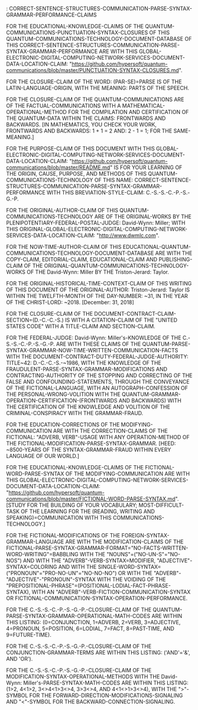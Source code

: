 : CORRECT-SENTENCE-STRUCTURES-COMMUNICATION-PARSE-SYNTAX-GRAMMAR-PERFORMANCE-CLAIMS

FOR THE EDUCATIONAL-KNOWLEDGE-CLAIMS OF THE QUANTUM-COMMUNICATIONS-PUNCTUATION-SYNTAX-CLOSURES OF THIS QUANTUM-COMMUNICATIONS-TECHNOLOGY-DOCUMENT-DATABASE OF THIS CORRECT-SENTENCE-STRUCTURES-COMMUNICATION-PARSE-SYNTAX-GRAMMAR-PERFORMANCE ARE WITH THIS GLOBAL-ELECTRONIC-DIGITAL-COMPUTING-NETWORK-SERVICES-DOCUMENT-DATA-LOCATION-CLAIM: "https://github.com/hypersoft/quantum-communications/blob/master/PUNCTUATION-SYNTAX-CLOSURES.md".

FOR THE CLOSURE-CLAIM OF THE WORD: (PAR-SE)=PARSE IS OF THE LATIN-LANGUAGE-ORIGIN, WITH THE MEANING: PARTS OF THE SPEECH.

FOR THE CLOSURE-CLAIM OF THE QUANTUM-COMMUNICATIONS ARE OF THE FACTUAL-COMMUNICATIONS WITH A MATHEMATICAL-OPERATIONAL-METHOD FOR THE COMPILATION AND CERTIFICATION OF THE QUANTUM-DATA WITHIN THE CLAIMS: FRONTWARDS AND BACKWARDS.
[IN MATHEMATICS, YOU CHECK YOUR WORK, FRONTWARDS AND BACKWARDS: 1 + 1 = 2 AND: 2 - 1 = 1; FOR THE SAME-MEANING.]

FOR THE PURPOSE-CLAIM OF THIS DOCUMENT WITH THIS GLOBAL-ELECTRONIC-DIGITAL-COMPUTING-NETWORK-SERVICES-DOCUMENT-DATA-LOCATION-CLAIM: "https://github.com/hypersoft/quantum-communications/blob/master/README.md" IS FOR YOUR LEARNING OF THE ORIGIN, CAUSE, PURPOSE, AND METHODS OF THIS QUANTUM-COMMUNICATIONS-TECHNOLOGY OF THIS NAME: CORRECT-SENTENCE-STRUCTURES-COMMUNICATION-PARSE-SYNTAX-GRAMMAR-PERFORMANCE WITH THIS BREVIATION-STYLE-CLAIM: C.-S.-S.-C.-P.-S.-G.-P.

FOR THE ORIGINAL-AUTHOR-CLAIM OF THIS QUANTUM-COMMUNICATIONS-TECHNOLOGY ARE OF THE ORIGINAL-WORKS BY THE PLENIPOTENTIARY-FEDERAL-POSTAL-JUDGE: David-Wynn: Miller; WITH THIS ORIGINAL-GLOBAL-ELECTRONIC-DIGITAL-COMPUTING-NETWORK-SERVICES-DATA-LOCATION-CLAIM: "http://www.dwmlc.com".

FOR THE NOW-TIME-AUTHOR-CLAIM OF THIS EDUCATIONAL-QUANTUM-COMMUNICATIONS-TECHNOLOGY-DOCUMENT-DATABASE ARE WITH THE COPY-CLAIM, EDITORIAL-CLAIM, EDUCATIONAL-CLAIM AND PUBLISHING-CLAIM OF THE ORIGINAL-QUANTUM-COMMUNICATIONS-TECHNOLOGY-WORKS OF THE David-Wynn: Miller BY THE Triston-Jerard: Taylor.

FOR THE ORIGINAL-HISTORICAL-TIME-CONTEXT-CLAIM OF THIS WRITING OF THIS DOCUMENT OF THE ORIGINAL-AUTHOR: Triston-Jerard: Taylor IS WITHIN THE TWELFTH-MONTH OF THE DAY-NUMBER: ~31, IN THE YEAR OF THE CHRIST-LORD: ~2018. [December: 31, 2018]

FOR THE CLOSURE-CLAIM OF THE DOCUMENT-CONTRACT-CLAIM-SECTION=(D.-C.-C.-S.) IS WITH A CITATION-CLAIM OF THE "UNITED STATES CODE" WITH A TITLE-CLAIM AND SECTION-CLAIM.

FOR THE FEDERAL-JUDGE: David-Wynn: Miller's-KNOWLEDGE OF THE C.-S.-S.-C.-P.-S.-G.-P. ARE WITH THESE CLAIMS OF THE QUANTUM-PARSE-SYNTAX-GRAMMAR-NOW-TIME-WRITTEN-COMMUNICATION-FACTS WITH THE DOCUMENT-CONTRACT-DUTY-FEDERAL-JUDGE-AUTHORITY: TITLE~42: D.-C.-C.-S.-~1986, WITH THE KNOWLEDGE OF THE FRAUDULENT-PARSE-SYNTAX-GRAMMAR-MODIFICATIONS AND CONTRACTING-AUTHORITY OF THE STOPPING AND CORRECTING OF THE FALSE AND CONFOUNDING-STATEMENTS, THROUGH THE CONVEYANCE OF THE FICTIONAL-LANGUAGE, WITH AN AUTOGRAPH-CONFESSION OF THE PERSONAL-WRONG-VOLITION WITH THE QUANTUM-GRAMMAR-OPERATION-CERTIFICATION-(FRONTWARDS AND BACKWARDS) WITH THE CERTIFICATION OF THE KNOWLEDGE AND VOLITION OF THE CRIMINAL-CONSPIRACY WITH THE GRAMMAR-FRAUD.

FOR THE EDUCATION-CORRECTIONS OF THE MODIFYING-COMMUNICATION ARE WITH THE CORRECTION-CLAIMS OF THE FICTIONAL: "ADVERB, VERB"-USAGE WITH ANY OPERATION-METHOD OF THE FICTIONAL-MODIFICATION-PARSE-SYNTAX-GRAMMAR.
[HEED: ~8500-YEARS OF THE SYNTAX-GRAMMAR-FRAUD WITHIN EVERY LANGUAGE OF OUR WORLD.]

FOR THE EDUCATIONAL-KNOWLEDGE-CLAIMS OF THE FICTIONAL-WORD-PARSE-SYNTAX OF THE MODIFYING-COMMUNICATION ARE WITH THIS GLOBAL-ELECTRONIC-DIGITAL-COMPUTING-NETWORK-SERVICES-DOCUMENT-DATA-LOCATION-CLAIM: "https://github.com/hypersoft/quantum-communications/blob/master/FICTIONAL-WORD-PARSE-SYNTAX.md". [STUDY FOR THE BUILDING OF YOUR VOCABULARY; MOST-DIFFICULT-TASK OF THE LEARNING FOR THE (READING, WRITING AND SPEAKING)=COMMUNICATION WITH THIS COMMUNICATIONS-TECHNOLOGY.]

FOR THE FICTIONAL-MODIFICATIONS OF THE FOREIGN-SYNTAX-GRAMMAR-LANGUAGE ARE WITH THE MODIFICATION-CLAIMS OF THE FICTIONAL-PARSE-SYNTAX-GRAMMAR-FORMAT="NO-FACTS-WRITTEN-WORD-WRITING"=BABBLING WITH THE "NOUNS"=("NO-UN-S"="NO-NOS") AND WITH THE "ADVERB"-VERB-SYNTAX=MODIFIER, "ADJECTIVE"-SYNTAX=COLORING AND WITH THE SINGLE-WORD-SYNTAX=("PRONOUN"="PRO-NO-UN"="NO-NO-NO") OR WITH THE "ADVERB"-"ADJECTIVE"-"PRONOUN"-SYNTAX WITH THE VOIDING OF THE "PREPOSITIONAL-PHRASE"=(POSITIONAL-LODIAL-FACT-PHRASE-SYNTAX), WITH AN "ADVERB"-VERB-FICTION-COMMUNICATION-SYNTAX OR FICTIONAL-COMMUNICATION-SYNTAX-OPERATION-PERFORMANCE.

FOR THE C.-S.-S.-C.-P.-S.-G.-P.-CLOSURE-CLAIM OF THE QUANTUM-PARSE-SYNTAX-GRAMMAR-OPERATIONAL-MATH-CODES ARE WITHIN THIS LISTING: (0=CONJUNCTION, 1=ADVERB, 2=VERB, 3=ADJECTIVE, 4=PRONOUN, 5=POSITION, 6=LODIAL, 7=FACT, 8=PAST-TIME, AND 9=FUTURE-TIME).

FOR THE C.-S.-S.-C.-P.-S.-G.-P.-CLOSURE-CLAIM OF THE CONJUNCTION-GRAMMAR-TERMS ARE WITHIN THIS LISTING: ('AND'='&', AND 'OR').

FOR THE C.-S.-S.-C.-P.-S.-G.-P.-CLOSURE-CLAIM OF THE MODIFICATION-SYNTAX-OPERATIONAL-METHODS WITH THE David-Wynn: Miller's-PARSE-SYNTAX-MATH-CODES ARE WITHIN THIS LISTING: (1>2, 4<1>2, 3<>4<1>3<>4, 3>3<>4, AND 4<1<>1>3<>4), WITH THE ">"-SYMBOL FOR THE FORWARD-DIRECTION-MODIFICATIONS-SIGNALING AND "<"-SYMBOL FOR THE BACKWARD-CONNECTION-SIGNALING.
